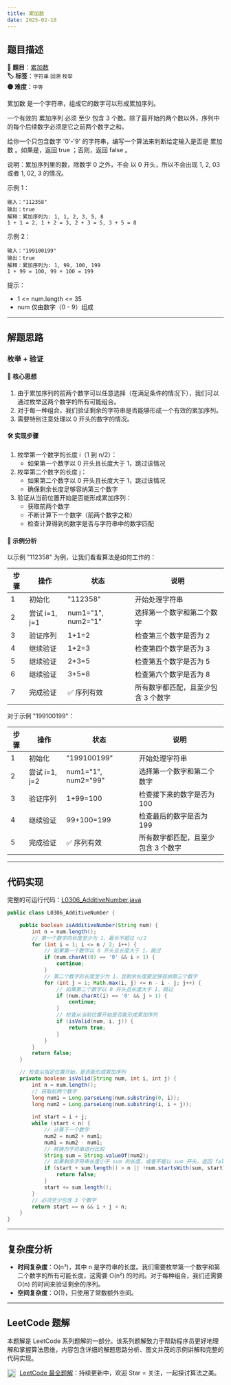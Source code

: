 ```yaml
---
title: 累加数
date: 2025-02-10
---
```


## 题目描述

**🔗 题目**：[累加数](https://leetcode.cn/problems/additive-number/)  
**🏷️ 标签**：`字符串` `回溯` `枚举`  
**🟡 难度**：`中等`  

累加数 是一个字符串，组成它的数字可以形成累加序列。

一个有效的 累加序列 必须 至少 包含 3 个数。除了最开始的两个数以外，序列中的每个后续数字必须是它之前两个数字之和。

给你一个只包含数字 '0'-'9' 的字符串，编写一个算法来判断给定输入是否是 累加数 。如果是，返回 true ；否则，返回 false 。

说明：累加序列里的数，除数字 0 之外，不会 以 0 开头，所以不会出现 1, 2, 03 或者 1, 02, 3 的情况。

示例 1：
```
输入："112358"
输出：true 
解释：累加序列为: 1, 1, 2, 3, 5, 8 
1 + 1 = 2, 1 + 2 = 3, 2 + 3 = 5, 3 + 5 = 8
```

示例 2：
```
输入："199100199"
输出：true 
解释：累加序列为: 1, 99, 100, 199
1 + 99 = 100, 99 + 100 = 199
```

提示：
- 1 <= num.length <= 35
- num 仅由数字（0 - 9）组成

---

## 解题思路
### 枚举 + 验证

#### 📝 核心思想
1. 由于累加序列的前两个数字可以任意选择（在满足条件的情况下），我们可以通过枚举这两个数字的所有可能组合。
2. 对于每一种组合，我们验证剩余的字符串是否能够形成一个有效的累加序列。
3. 需要特别注意处理以 0 开头的数字的情况。

#### 🛠️ 实现步骤
1. 枚举第一个数字的长度 i（1 到 n/2）：
   - 如果第一个数字以 0 开头且长度大于 1，跳过该情况
2. 枚举第二个数字的长度 j：
   - 如果第二个数字以 0 开头且长度大于 1，跳过该情况
   - 确保剩余长度足够容纳第三个数字
3. 验证从当前位置开始是否能形成累加序列：
   - 获取前两个数字
   - 不断计算下一个数字（前两个数字之和）
   - 检查计算得到的数字是否与字符串中的数字匹配

#### 🧩 示例分析
以示例 "112358" 为例，让我们看看算法是如何工作的：

| 步骤 | 操作 | 状态 | 说明 |
|-----|------|------|-----|
| 1 | 初始化 | "112358" | 开始处理字符串 |
| 2 | 尝试 i=1, j=1 | num1="1", num2="1" | 选择第一个数字和第二个数字 |
| 3 | 验证序列 | 1+1=2 | 检查第三个数字是否为 2 |
| 4 | 继续验证 | 1+2=3 | 检查第四个数字是否为 3 |
| 5 | 继续验证 | 2+3=5 | 检查第五个数字是否为 5 |
| 6 | 继续验证 | 3+5=8 | 检查第六个数字是否为 8 |
| 7 | 完成验证 | ✅ 序列有效 | 所有数字都匹配，且至少包含 3 个数字 |

对于示例 "199100199"：

| 步骤 | 操作 | 状态 | 说明 |
|-----|------|------|-----|
| 1 | 初始化 | "199100199" | 开始处理字符串 |
| 2 | 尝试 i=1, j=2 | num1="1", num2="99" | 选择第一个数字和第二个数字 |
| 3 | 验证序列 | 1+99=100 | 检查接下来的数字是否为 100 |
| 4 | 继续验证 | 99+100=199 | 检查最后的数字是否为 199 |
| 5 | 完成验证 | ✅ 序列有效 | 所有数字都匹配，且至少包含 3 个数字 |

---

## 代码实现

完整的可运行代码：[L0306_AdditiveNumber.java](../src/main/java/L0306_AdditiveNumber.java)

```java
public class L0306_AdditiveNumber {

    public boolean isAdditiveNumber(String num) {
        int n = num.length();
        // 第一个数字的长度至少为 1，最长不超过 n/2
        for (int i = 1; i <= n / 2; i++) {
            // 如果第一个数字以 0 开头且长度大于 1，跳过
            if (num.charAt(0) == '0' && i > 1) {
                continue;
            }
            // 第二个数字的长度至少为 1，且剩余长度要足够容纳第三个数字
            for (int j = 1; Math.max(i, j) <= n - i - j; j++) {
                // 如果第二个数字以 0 开头且长度大于 1，跳过
                if (num.charAt(i) == '0' && j > 1) {
                    continue;
                }
                // 检查从当前位置开始是否能形成累加序列
                if (isValid(num, i, j)) {
                    return true;
                }
            }
        }
        return false;
    }

    // 检查从指定位置开始，是否能形成累加序列
    private boolean isValid(String num, int i, int j) {
        int n = num.length();
        // 获取前两个数字
        long num1 = Long.parseLong(num.substring(0, i));
        long num2 = Long.parseLong(num.substring(i, i + j));
        
        int start = i + j;
        while (start < n) {
            // 计算下一个数字
            num2 = num2 + num1;
            num1 = num2 - num1;
            // 转换为字符串进行比较
            String sum = String.valueOf(num2);
            // 如果剩余字符串长度小于 sum 的长度，或者不是以 sum 开头，返回 false
            if (start + sum.length() > n || !num.startsWith(sum, start)) {
                return false;
            }
            start += sum.length();
        }
        // 必须至少包含 3 个数字
        return start == n && i + j < n;
    }
}
```

---

## 复杂度分析

- **时间复杂度**：O(n³)，其中 n 是字符串的长度。我们需要枚举第一个数字和第二个数字的所有可能长度，这需要 O(n²) 的时间。对于每种组合，我们还需要 O(n) 的时间来验证剩余的序列。
- **空间复杂度**：O(1)，只使用了常数额外空间。

---

## LeetCode 题解

本题解是 LeetCode 系列题解的一部分。该系列题解致力于帮助程序员更好地理解和掌握算法思维，内容包含详细的解题思路分析、图文并茂的示例讲解和完整的代码实现。

<img src="https://github.githubassets.com/images/modules/logos_page/GitHub-Mark.png" alt="GitHub" width="20" style="vertical-align: middle; margin-right: 5px"> [LeetCode 最全题解](https://github.com/LjyYano/LeetCode)：持续更新中，欢迎 Star ⭐️ 关注，一起探讨算法之美。 